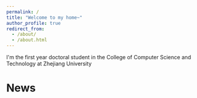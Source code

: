 ```yaml
---
permalink: /
title: "Welcome to my home~"
author_profile: true
redirect_from: 
  - /about/
  - /about.html
---
```


I'm the first year doctoral student in the College of Computer Science and Technology at Zhejiang University

News
======
